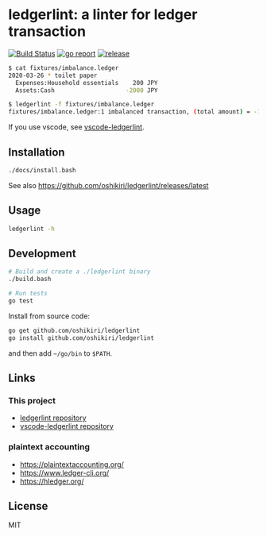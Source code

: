 ledgerlint: a linter for ledger transaction
=====

[![Build Status](https://github.com/oshikiri/ledgerlint/workflows/Go/badge.svg)](https://github.com/oshikiri/ledgerlint/actions?query=workflow%3AGo) [![go report](https://goreportcard.com/badge/github.com/oshikiri/ledgerlint)](https://goreportcard.com/report/github.com/oshikiri/ledgerlint) [![release](https://img.shields.io/github/v/release/oshikiri/ledgerlint.svg)](https://github.com/oshikiri/ledgerlint/releases/latest)

```sh
$ cat fixtures/imbalance.ledger
2020-03-26 * toilet paper
  Expenses:Household essentials    200 JPY
  Assets:Cash                    -2000 JPY

$ ledgerlint -f fixtures/imbalance.ledger
fixtures/imbalance.ledger:1 imbalanced transaction, (total amount) = -1800 JPY
```

If you use vscode, see [vscode-ledgerlint].

[vscode-ledgerlint]: https://github.com/oshikiri/vscode-ledgerlint

## Installation

```sh
./docs/install.bash
```

See also <https://github.com/oshikiri/ledgerlint/releases/latest>

## Usage
```sh
ledgerlint -h
```

## Development
```sh
# Build and create a ./ledgerlint binary
./build.bash

# Run tests
go test
```

Install from source code:

```sh
go get github.com/oshikiri/ledgerlint
go install github.com/oshikiri/ledgerlint
```

and then add `~/go/bin` to `$PATH`.

## Links
### This project
- [ledgerlint repository](https://github.com/oshikiri/ledgerlint)
- [vscode-ledgerlint repository](https://github.com/oshikiri/vscode-ledgerlint)

### plaintext accounting
- <https://plaintextaccounting.org/>
- <https://www.ledger-cli.org/>
- <https://hledger.org/>

## License

MIT
